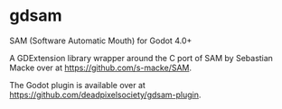 # gdsam
SAM (Software Automatic Mouth) for Godot 4.0+

A GDExtension library wrapper around the C port of SAM by Sebastian Macke over at https://github.com/s-macke/SAM.

The Godot plugin is available over at https://github.com/deadpixelsociety/gdsam-plugin.
